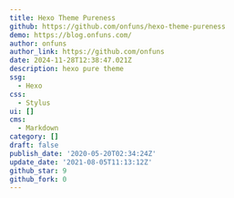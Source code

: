 ```yaml
---
title: Hexo Theme Pureness
github: https://github.com/onfuns/hexo-theme-pureness
demo: https://blog.onfuns.com/
author: onfuns
author_link: https://github.com/onfuns
date: 2024-11-28T12:38:47.021Z
description: hexo pure theme
ssg:
  - Hexo
css:
  - Stylus
ui: []
cms:
  - Markdown
category: []
draft: false
publish_date: '2020-05-20T02:34:24Z'
update_date: '2021-08-05T11:13:12Z'
github_star: 9
github_fork: 0
---
```

